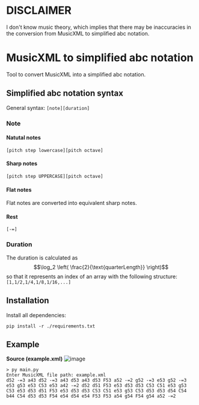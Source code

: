 # DISCLAIMER

I don't know music theory, which implies that there may be inaccuracies in the conversion from MusicXML to simplified abc notation.

# MusicXML to simplified abc notation

Tool to convert MusicXML into a simplified abc notation.

## Simplified abc notation syntax

General syntax: `[note][duration]`

### Note

#### Natutal notes

`[pitch step lowercase][pitch octave]`

#### Sharp notes

`[pitch step UPPERCASE][pitch octave]`

#### Flat notes

Flat notes are converted into equivalent sharp notes.

#### Rest

`[-=]`

### Duration

The duration is calculated as <br>
$$\log_2 \left( \frac{2}{\text{quarterLength}} \right)$$
so that it represents an index of an array with the following structure: `[1,1/2,1/4,1/8,1/16,...]`

## Installation
Install all dependencies:
```
pip install -r ./requirements.txt
```

## Example
**Source (example.xml)**
![image](https://user-images.githubusercontent.com/40419916/147823619-016c78bd-0d34-405b-a077-aa7041c859a1.png)
```
> py main.py
Enter MusicXML file path: example.xml
d52 -=3 a43 d52 -=3 a43 d53 a43 d53 F53 a52 -=2 g52 -=3 e53 g52 -=3 e53 g53 e53 C53 e53 a42 -=2 d52 d51 F53 e53 d53 d53 C53 C51 e53 g53 C53 e53 d53 d51 F53 e53 d53 d53 C53 C51 e53 g53 C53 d53 d53 d54 C54 b44 C54 d53 d53 F54 e54 d54 e54 F53 F53 a54 g54 F54 g54 a52 -=2
```
